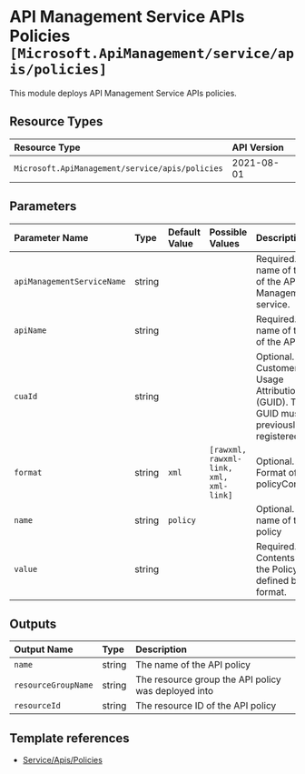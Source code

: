 # API Management Service APIs Policies `[Microsoft.ApiManagement/service/apis/policies]`

This module deploys API Management Service APIs policies.

## Resource Types

| Resource Type | API Version |
| :-- | :-- |
| `Microsoft.ApiManagement/service/apis/policies` | 2021-08-01 |

## Parameters

| Parameter Name | Type | Default Value | Possible Values | Description |
| :-- | :-- | :-- | :-- | :-- |
| `apiManagementServiceName` | string |  |  | Required. The name of the of the API Management service. |
| `apiName` | string |  |  | Required. The name of the of the API. |
| `cuaId` | string |  |  | Optional. Customer Usage Attribution ID (GUID). This GUID must be previously registered |
| `format` | string | `xml` | `[rawxml, rawxml-link, xml, xml-link]` | Optional. Format of the policyContent. |
| `name` | string | `policy` |  | Optional. The name of the policy |
| `value` | string |  |  | Required. Contents of the Policy as defined by the format. |

## Outputs

| Output Name | Type | Description |
| :-- | :-- | :-- |
| `name` | string | The name of the API policy |
| `resourceGroupName` | string | The resource group the API policy was deployed into |
| `resourceId` | string | The resource ID of the API policy |

## Template references

- [Service/Apis/Policies](https://docs.microsoft.com/en-us/azure/templates/Microsoft.ApiManagement/2021-08-01/service/apis/policies)
